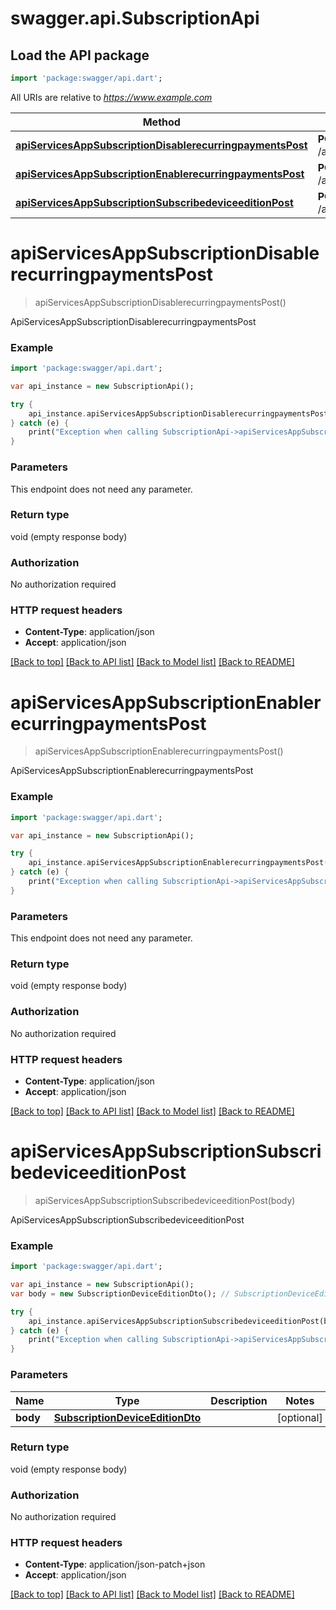 # swagger.api.SubscriptionApi

## Load the API package
```dart
import 'package:swagger/api.dart';
```

All URIs are relative to *https://www.example.com*

Method | HTTP request | Description
------------- | ------------- | -------------
[**apiServicesAppSubscriptionDisablerecurringpaymentsPost**](SubscriptionApi.md#apiServicesAppSubscriptionDisablerecurringpaymentsPost) | **POST** /api/services/app/Subscription/DisableRecurringPayments | ApiServicesAppSubscriptionDisablerecurringpaymentsPost
[**apiServicesAppSubscriptionEnablerecurringpaymentsPost**](SubscriptionApi.md#apiServicesAppSubscriptionEnablerecurringpaymentsPost) | **POST** /api/services/app/Subscription/EnableRecurringPayments | ApiServicesAppSubscriptionEnablerecurringpaymentsPost
[**apiServicesAppSubscriptionSubscribedeviceeditionPost**](SubscriptionApi.md#apiServicesAppSubscriptionSubscribedeviceeditionPost) | **POST** /api/services/app/Subscription/SubscribeDeviceEdition | ApiServicesAppSubscriptionSubscribedeviceeditionPost


# **apiServicesAppSubscriptionDisablerecurringpaymentsPost**
> apiServicesAppSubscriptionDisablerecurringpaymentsPost()

ApiServicesAppSubscriptionDisablerecurringpaymentsPost



### Example 
```dart
import 'package:swagger/api.dart';

var api_instance = new SubscriptionApi();

try { 
    api_instance.apiServicesAppSubscriptionDisablerecurringpaymentsPost();
} catch (e) {
    print("Exception when calling SubscriptionApi->apiServicesAppSubscriptionDisablerecurringpaymentsPost: $e\n");
}
```

### Parameters
This endpoint does not need any parameter.

### Return type

void (empty response body)

### Authorization

No authorization required

### HTTP request headers

 - **Content-Type**: application/json
 - **Accept**: application/json

[[Back to top]](#) [[Back to API list]](../README.md#documentation-for-api-endpoints) [[Back to Model list]](../README.md#documentation-for-models) [[Back to README]](../README.md)

# **apiServicesAppSubscriptionEnablerecurringpaymentsPost**
> apiServicesAppSubscriptionEnablerecurringpaymentsPost()

ApiServicesAppSubscriptionEnablerecurringpaymentsPost



### Example 
```dart
import 'package:swagger/api.dart';

var api_instance = new SubscriptionApi();

try { 
    api_instance.apiServicesAppSubscriptionEnablerecurringpaymentsPost();
} catch (e) {
    print("Exception when calling SubscriptionApi->apiServicesAppSubscriptionEnablerecurringpaymentsPost: $e\n");
}
```

### Parameters
This endpoint does not need any parameter.

### Return type

void (empty response body)

### Authorization

No authorization required

### HTTP request headers

 - **Content-Type**: application/json
 - **Accept**: application/json

[[Back to top]](#) [[Back to API list]](../README.md#documentation-for-api-endpoints) [[Back to Model list]](../README.md#documentation-for-models) [[Back to README]](../README.md)

# **apiServicesAppSubscriptionSubscribedeviceeditionPost**
> apiServicesAppSubscriptionSubscribedeviceeditionPost(body)

ApiServicesAppSubscriptionSubscribedeviceeditionPost



### Example 
```dart
import 'package:swagger/api.dart';

var api_instance = new SubscriptionApi();
var body = new SubscriptionDeviceEditionDto(); // SubscriptionDeviceEditionDto | 

try { 
    api_instance.apiServicesAppSubscriptionSubscribedeviceeditionPost(body);
} catch (e) {
    print("Exception when calling SubscriptionApi->apiServicesAppSubscriptionSubscribedeviceeditionPost: $e\n");
}
```

### Parameters

Name | Type | Description  | Notes
------------- | ------------- | ------------- | -------------
 **body** | [**SubscriptionDeviceEditionDto**](SubscriptionDeviceEditionDto.md)|  | [optional] 

### Return type

void (empty response body)

### Authorization

No authorization required

### HTTP request headers

 - **Content-Type**: application/json-patch+json
 - **Accept**: application/json

[[Back to top]](#) [[Back to API list]](../README.md#documentation-for-api-endpoints) [[Back to Model list]](../README.md#documentation-for-models) [[Back to README]](../README.md)

